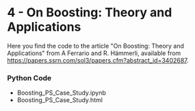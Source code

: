 # 4 - On Boosting: Theory and Applications

Here you find the code to the article "On Boosting: Theory and Applications" from A Ferrario and R. Hämmerli,
available from https://papers.ssrn.com/sol3/papers.cfm?abstract_id=3402687.


### Python Code
- Boosting_PS_Case_Study.ipynb
- Boosting_PS_Case_Study.html
